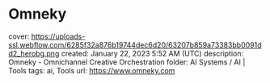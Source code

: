 # Omneky

cover: https://uploads-ssl.webflow.com/6285f32a876b19744dec6d20/63207b859a73383bb0091dd2_herobg.png
created: January 22, 2023 5:52 AM (UTC)
description: Omneky - Omnichannel Creative Orchestration
folder: AI Systems / AI | Tools
tags: ai, Tools
url: https://www.omneky.com